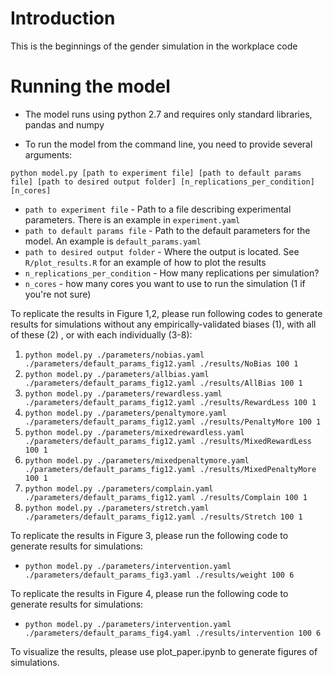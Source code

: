 # Introduction

This is the beginnings of the gender simulation in the workplace code

# Running the model

- The model runs using python 2.7 and requires only standard libraries, pandas and numpy

- To run the model from the command line, you need to provide several arguments:

```
python model.py [path to experiment file] [path to default params file] [path to desired output folder] [n_replications_per_condition] [n_cores]
```

- ```path to experiment file``` - Path to a file describing experimental parameters.  There is an example in ```experiment.yaml```
- ```path to default params file``` - Path to the default parameters for the model. An example is ```default_params.yaml```
- ```path to desired output folder``` - Where the output is located. See ```R/plot_results.R``` for an example of how to plot the results
- ```n_replications_per_condition``` - How many replications per simulation?
- ```n_cores``` - how many cores you want to use to run the simulation (1 if you're not sure)


To replicate the results in Figure 1,2, please run following codes to generate results for simulations without any empirically-validated biases (1), with all of these (2) , or with each individually (3-8):

1. ```python model.py ./parameters/nobias.yaml ./parameters/default_params_fig12.yaml ./results/NoBias 100 1 ```
2. ```python model.py ./parameters/allbias.yaml ./parameters/default_params_fig12.yaml ./results/AllBias 100 1 ```
3. ```python model.py ./parameters/rewardless.yaml ./parameters/default_params_fig12.yaml ./results/RewardLess 100 1 ```
4. ```python model.py ./parameters/penaltymore.yaml ./parameters/default_params_fig12.yaml ./results/PenaltyMore 100 1 ```
5. ```python model.py ./parameters/mixedrewardless.yaml ./parameters/default_params_fig12.yaml ./results/MixedRewardLess 100 1 ```
6. ```python model.py ./parameters/mixedpenaltymore.yaml ./parameters/default_params_fig12.yaml ./results/MixedPenaltyMore 100 1 ```
7. ```python model.py ./parameters/complain.yaml ./parameters/default_params_fig12.yaml ./results/Complain 100 1 ```
8. ```python model.py ./parameters/stretch.yaml ./parameters/default_params_fig12.yaml ./results/Stretch 100 1 ```

To replicate the results in Figure 3, please run the following code to generate results for simulations:

- ```python model.py ./parameters/intervention.yaml ./parameters/default_params_fig3.yaml ./results/weight 100 6 ```

To replicate the results in Figure 4, please run the following code to generate results for simulations:

- ```python model.py ./parameters/intervention.yaml ./parameters/default_params_fig4.yaml ./results/intervention 100 6 ```

To visualize the results, please use plot_paper.ipynb to generate figures of simulations. 


